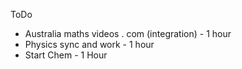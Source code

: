 ToDo
-  Australia maths videos . com (integration) - 1 hour
- Physics sync and work - 1 hour
- Start Chem - 1 Hour